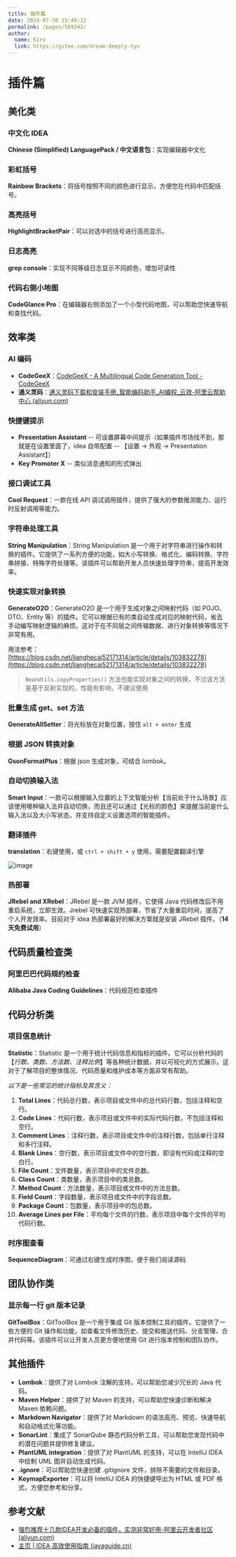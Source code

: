 ```yaml
---
title: 插件篇
date: 2024-07-30 15:49:12
permalink: /pages/509342/
author: 
  name: Kiro
  link: https://gitee.com/dream-deeply-tyu
---
```

# 插件篇

## 美化类

### 中文化 IDEA

**Chinese (Simplified) LanguagePack / 中文语言包**：实现编辑器中文化



### 彩虹括号

**Rainbow Brackets**：将括号按照不同的颜色进行显示，方便您在代码中匹配括号。



### 高亮括号

**HighlightBracketPair**：可以对选中的括号进行高亮显示。



### 日志高亮

**grep console**：实现不同等级日志显示不同颜色，增加可读性



### 代码右侧小地图

**CodeGlance Pro**：在编辑器右侧添加了一个小型代码地图，可以帮助您快速导航和查找代码。





## 效率类

### AI 编码

- **CodeGeeX**：[CodeGeeX - A Multilingual Code Generation Tool - CodeGeeX](https://codegeex.cn/)
- **通义灵码**：[通义灵码下载和安装手册_智能编码助手_AI编程_云效-阿里云帮助中心 (aliyun.com)](https://help.aliyun.com/document_detail/2590614.html?spm=a2c4g.224568.0.0.2b184f276dKzKa#5b1d1e2061jee)



### 快捷键提示

- **Presentation Assistant** -- 可设置屏幕中间提示（如果插件市场找不到，那就是在设置里面了，idea 自带配置 -- 【设置 -> 外观 -> Presentation Assistant】）
- **Key Promoter X** -- 类似消息通知的形式弹出



### 接口调试工具

**Cool Request**：一款在线 API 调试调用插件，提供了强大的参数推测能力、运行时反射调用等能力。



### 字符串处理工具

**String Manipulation**：String Manipulation 是一个用于对字符串进行操作和转换的插件。它提供了一系列方便的功能，如大小写转换、格式化、编码转换、字符串拼接、特殊字符处理等。该插件可以帮助开发人员快速处理字符串，提高开发效率。



### 快速实现对象转换

**GenerateO2O**：GenerateO2O 是一个用于生成对象之间映射代码（如 POJO、DTO、Entity 等）的插件。它可以根据已有的类自动生成对应的映射代码，省去手动编写映射逻辑的麻烦。这对于在不同层之间传输数据、进行对象转换等情况下非常有用。

用法参考：[https://blog.csdn.net/lianghecai52171314/article/details/103832278](https://blog.csdn.net/lianghecai52171314/article/details/103832278)

>`BeanUtils.copyProperties()` 方法也能实现对象之间的转换，不过该方法 是基于反射实现的，性能有影响，不建议使用



### 批量生成 get、set 方法

**GenerateAllSetter**：将光标放在对象位置，按住 `alt + enter` 生成



### 根据 JSON 转换对象

**GsonFormatPlus**：根据 json 生成对象，可结合 lombok。



### 自动切换输入法

**Smart Input**：一款可以根据输入位置的上下文智能分析【当前处于什么场景】应该使用哪种输入法并自动切换，而且还可以通过【光标的颜色】来提醒当前是什么输入法以及大小写状态，并支持自定义设置选项的智能插件。



### 翻译插件

**translation**：右键使用，或 `ctrl + shift + y` 使用，需要配置翻译引擎

![image](https://cmty256.github.io/imgs-blog/images/image.2yabstvw4940.webp)



### 热部署

**JRebel and XRebel**：JRebel 是一款 JVM 插件，它使得 Java 代码修改后不用重启系统，立即生效。Jrebel 可快速实现热部署，节省了大量重启时间，提高了个人开发效率。目前对于 idea 热部署最好的解决方案就是安装 JRebel 插件。（**14天免费试用**）





## 代码质量检查类

### 阿里巴巴代码规约检查

**Alibaba Java Coding Guidelines**：代码规范检查插件





## 代码分析类

### 项目信息统计

**Statistic**：Statistic 是一个用于统计代码信息和指标的插件。它可以分析代码的【*行数、类数、方法数、注释比例*】等各种统计数据，并以可视化的方式展示。这对于了解项目的整体情况、代码质量和维护成本等方面非常有帮助。

*以下是一些常见的统计指标及其含义：*

1. **Total Lines**：代码总行数，表示项目或文件中的总代码行数，包括注释和空行。
2. **Code Lines**：代码行数，表示项目或文件中的实际代码行数，不包括注释和空行。
3. **Comment Lines**：注释行数，表示项目或文件中的注释行数，包括单行注释和多行注释。
4. **Blank Lines**：空行数，表示项目或文件中的空行数，即没有代码或注释的空白行。
5. **File Count**：文件数量，表示项目中的文件总数。
6. **Class Count**：类数量，表示项目中的类总数。
7. **Method Count**：方法数量，表示项目或文件中的方法总数。
8. **Field Count**：字段数量，表示项目或文件中的字段总数。
9. **Package Count**：包数量，表示项目中的包总数。
10. **Average Lines per File**：平均每个文件的行数，表示项目中每个文件的平均代码行数。



### 时序图查看

**SequenceDiagram**：可通过右键生成时序图，便于我们阅读源码





## 团队协作类

### 显示每一行 git 版本记录

**GitToolBox**：GitToolBox 是一个用于集成 Git 版本控制工具的插件。它提供了一些方便的 Git 操作和功能，如查看文件修改历史、提交和推送代码、分支管理、合并代码等。该插件可以让开发人员更方便地使用 Git 进行版本控制和团队协作。





## 其他插件

- **Lombok**：提供了对 Lombok 注解的支持，可以帮助您减少冗长的 Java 代码。
- **Maven Helper**：提供了对 Maven 的支持，可以帮助您快速诊断和解决 Maven 依赖问题。
- **Markdown Navigator**：提供了对 Markdown 的语法高亮、预览、快速导航和自动格式化等功能。
- **SonarLint**：集成了 SonarQube 静态代码分析工具，可以帮助您发现代码中的潜在问题并提供修复建议。
- **PlantUML integration**：提供了对 PlantUML 的支持，可以在 IntelliJ IDEA 中绘制 UML 图并自动生成代码。
- **.ignore**：可以帮助您快速创建 .gitignore 文件，排除不需要的文件和目录。
- **KeymapExporter**：可以将 IntelliJ IDEA 的快捷键导出为 HTML 或 PDF 格式，方便您参考和分享。





## 参考文献

- [强烈推荐十几款IDEA开发必备的插件，实测非常好用-阿里云开发者社区 (aliyun.com)](https://developer.aliyun.com/article/913884)
- [主页 | IDEA 高效使用指南 (javaguide.cn)](https://idea.javaguide.cn/)

